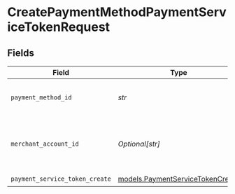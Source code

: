 # CreatePaymentMethodPaymentServiceTokenRequest


## Fields

| Field                                                                      | Type                                                                       | Required                                                                   | Description                                                                | Example                                                                    |
| -------------------------------------------------------------------------- | -------------------------------------------------------------------------- | -------------------------------------------------------------------------- | -------------------------------------------------------------------------- | -------------------------------------------------------------------------- |
| `payment_method_id`                                                        | *str*                                                                      | :heavy_check_mark:                                                         | The ID of the payment method                                               | ef9496d8-53a5-4aad-8ca2-00eb68334389                                       |
| `merchant_account_id`                                                      | *Optional[str]*                                                            | :heavy_minus_sign:                                                         | The ID of the merchant account to use for this request.                    | default                                                                    |
| `payment_service_token_create`                                             | [models.PaymentServiceTokenCreate](../models/paymentservicetokencreate.md) | :heavy_check_mark:                                                         | N/A                                                                        |                                                                            |